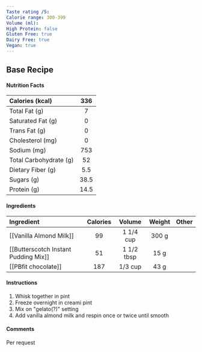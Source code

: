 ```yaml
---
Taste rating /5: 
Calorie range: 300-399
Volume (ml): 
High Protein: false
Gluten Free: true
Dairy Free: true
Vegan: true
---
```

## Base Recipe
#### Nutrition Facts
| Calories (kcal) | 336 |
| :-- | :--: |
| Total Fat (g) | 7 |
| Saturated Fat (g) | 0 |
| Trans Fat (g) | 0 |
| Cholesterol (mg) | 0 |
| Sodium (mg) | 753 |
| Total Carbohydrate (g) | 52 |
| Dietary Fiber (g) | 5.5 |
| Sugars (g) | 38.5 |
| Protein (g) | 14.5 |
#### Ingredients
| Ingredient | Calories | Volume | Weight | Other |
| :-- | :--: | :--: | :--: | :--: |
| [[Vanilla Almond Milk]] | 99 | 1 1/4 cup | 300 g | |
| [[Butterscotch Instant Pudding Mix]] | 51 | 1 1/2 tbsp | 15 g |  |
| [[PBfit chocolate]] | 187 | 1/3 cup | 43 g | |
#### Instructions

1. Whisk together in pint
2. Freeze overnight in creami pint
3. Mix on "gelato(?)" setting
4. Add vanilla almond milk and respin once or twice until smooth

#### Comments

Per request
